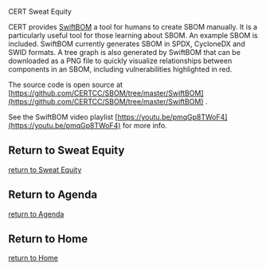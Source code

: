 CERT Sweat Equity

CERT provides [SwiftBOM](https://democert.org/sbom/) a tool for
humans to create SBOM manually. It is a particularly useful tool
for those learning about SBOM. An example SBOM is included.
SwiftBOM currently generates SBOM in SPDX, CycloneDX and SWID
formats. A tree graph is also generated by SwiftBOM that can be
downloaded as a PNG file to quickly visualize relationships
between components in an SBOM, including vulnerabilities
highlighted in red.


The source code is open source at
[https://github.com/CERTCC/SBOM/tree/master/SwiftBOM](https://github.com/CERTCC/SBOM/tree/master/SwiftBOM)
.

See the SwiftBOM video playlist
[https://youtu.be/pmqGp8TWoF4](https://youtu.be/pmqGp8TWoF4)  for
more info.


## Return to Sweat Equity
[return to Sweat Equity](../../SweatEquity)

## Return to Agenda
[return to Agenda](../../Agenda)

## Return to Home
[return to Home](../../index.md)
